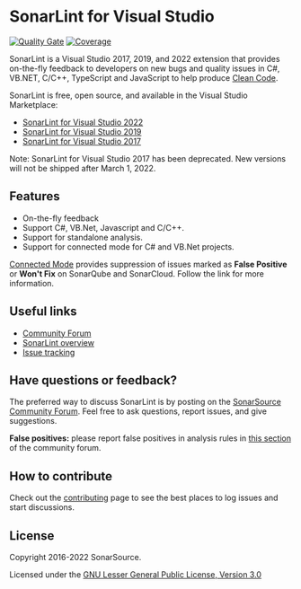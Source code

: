 # SonarLint for Visual Studio

[![Quality Gate](https://sonarcloud.io/api/project_badges/measure?project=sonarlint-visualstudio&metric=alert_status)](https://sonarcloud.io/summary/new_code?id=sonarlint-visualstudio)
[![Coverage](https://sonarcloud.io/api/project_badges/measure?project=sonarlint-visualstudio&metric=coverage)](https://sonarcloud.io/component_measures?id=sonarlint-visualstudio&metric=new_lines_to_cover&view=list)


SonarLint is a Visual Studio 2017, 2019, and 2022 extension that provides on-the-fly feedback to developers on new bugs and
quality issues in C#, VB.NET, C/C++, TypeScript and JavaScript to help produce [Clean Code](https://www.sonarsource.com/solutions/clean-code/).

SonarLint is free, open source, and available in the Visual Studio Marketplace:
* [SonarLint for Visual Studio 2022](https://marketplace.visualstudio.com/items?itemName=SonarSource.SonarLintforVisualStudio2022)
* [SonarLint for Visual Studio 2019](https://marketplace.visualstudio.com/items?itemName=SonarSource.SonarLintforVisualStudio2019)
* [SonarLint for Visual Studio 2017](https://marketplace.visualstudio.com/items?itemName=SonarSource.SonarLintforVisualStudio2017)

Note: SonarLint for Visual Studio 2017 has been deprecated. New versions will not be shipped after March 1, 2022.


## Features
* On-the-fly feedback
* Support C#, VB.Net, Javascript and C/C++.
* Support for standalone analysis.
* Support for connected mode for C# and VB.Net projects.

[Connected Mode](https://docs.sonarsource.com/sonarlint/visual-studio/team-features/connected-mode/) provides suppression of issues marked as **False Positive** or **Won't Fix** on SonarQube and SonarCloud. Follow the link for more information.

## Useful links
* [Community Forum](https://community.sonarsource.com/)
* [SonarLint overview](https://redirect.sonarsource.com/doc/sonar-visualstudio.html)
* [Issue tracking](https://github.com/SonarSource/sonarlint-visualstudio/issues)

## Have questions or feedback?

The preferred way to discuss SonarLint is by posting on the [SonarSource Community Forum](https://community.sonarsource.com). Feel free to ask questions, report issues, and give suggestions.

**False positives:** please report false positives in analysis rules in [this section](https://community.sonarsource.com/c/bug/fp/7) of the community forum. 

## How to contribute

Check out the [contributing](CONTRIBUTING.md) page to see the best places to log issues and start discussions.

## License

Copyright 2016-2022 SonarSource.

Licensed under the [GNU Lesser General Public License, Version 3.0](http://www.gnu.org/licenses/lgpl.txt)

